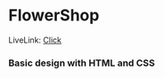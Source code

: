 # FlowerShop

LiveLink: [Click](https://talukder-asif.github.io/FlowerShop/)

### Basic design with HTML and CSS
